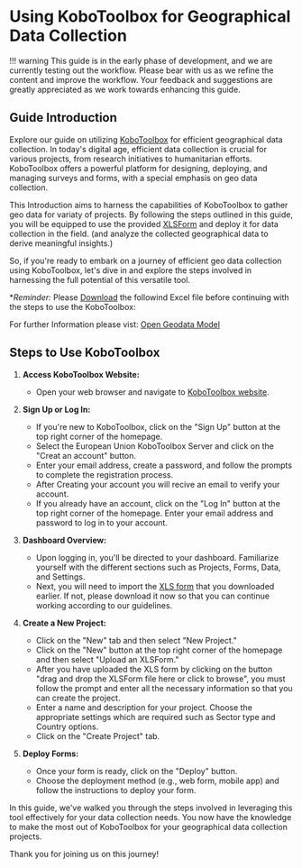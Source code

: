 # Using KoboToolbox for Geographical Data Collection

!!! warning 
   This guide is in the early phase of development, and we are currently testing out the workflow. Please bear with us as we refine the content and improve the workflow. Your feedback and suggestions are greatly appreciated as we work towards enhancing this guide.

## Guide Introduction

Explore our guide on utilizing [KoboToolbox](https://www.kobotoolbox.org/) for efficient geographical data collection. In today's digital age, efficient data collection is crucial for various projects, from research initiatives to humanitarian efforts. KoboToolbox offers a powerful platform for designing, deploying, and managing surveys and forms, with a special emphasis on geo data collection.

This Introduction aims to harness the capabilities of KoboToolbox to gather geo data for variaty of projects. By following the steps outlined in this guide, you will be equipped to use the provided [XLSForm]( https://github.com/openkfw/open-geodata-model/blob/main/Project_Location_ODK_XLSFORM_Template_V01.xlsx) and deploy it for data collection in the field. (and analyze the collected geographical data to derive meaningful insights.)

So, if you're ready to embark on a journey of efficient geo data collection using KoboToolbox, let's dive in and explore the steps involved in harnessing the full potential of this versatile tool.

**Reminder:* Please [Download](https://github.com/openkfw/open-geodata-model/blob/main/Project_Location_ODK_XLSFORM_Template_V01.xlsx) the followind Excel file before continuing with the steps to use the KoboToolbox: 

For further Information please vist: [Open Geodata Model](https://openkfw.github.io/open-geodata-model/#table-2-the-kfw-project-location-geodata-model-for-financial-cooperation)

## Steps to Use KoboToolbox

1. **Access KoboToolbox Website:**
   - Open your web browser and navigate to [KoboToolbox website](https://www.kobotoolbox.org/).

2. **Sign Up or Log In:**
   - If you're new to KoboToolbox, click on the "Sign Up" button at the top right corner of the homepage.
   - Select the European Union KoboToolbox Server and click on the "Creat an account" button.
   - Enter your email address, create a password, and follow the prompts to complete the registration process.
   - After Creating your account you will recive an email to verify your account.
   - If you already have an account, click on the "Log In" button at the top right corner of the homepage. Enter your email address and password to log in to your account.

3. **Dashboard Overview:**
   - Upon logging in, you'll be directed to your dashboard. Familiarize yourself with the different sections such as Projects, Forms, Data, and Settings.
   - Next, you will need to import the [XLS form](https://github.com/openkfw/open-geodata-model/blob/main/Project_Location_ODK_XLSFORM_Template_V01.xlsx) that you downloaded earlier. If not, please download it now so that you can continue working according to our guidelines.

4. **Create a New Project:**
   - Click on the "New" tab and then select "New Project."
   - Click on the "New" button at the top right corner of the homepage and then select "Upload an XLSForm."
   - After you have uploaded the XLS form by clicking on the button "drag and drop the XLSForm file here or click to browse", you must follow the prompt and enter all the necessary information so that you can create the project.
   - Enter a name and description for your project. Choose the appropriate settings which are required such as Sector type and Country options.
   - Click on the "Create Project" tab.
 
5. **Deploy Forms:**
   - Once your form is ready, click on the "Deploy" button.
   - Choose the deployment method (e.g., web form, mobile app) and follow the instructions to deploy your form.


In this guide, we've walked you through the steps involved in leveraging this tool effectively for your data collection needs. You now have the knowledge to make the most out of KoboToolbox for your geographical data collection projects.

Thank you for joining us on this journey! 
